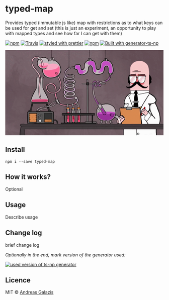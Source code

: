# typed-map
Provides typed (immutable js like) map with restrictions as to what  keys can be used for  get and set (this is just an experiment, an opportunity to play with mapped types and see how far I can get with them)

[![npm](https://img.shields.io/npm/v/typed-map.svg)](https://www.npmjs.com/package/typed-map)
[![Travis](https://img.shields.io/travis/agalazis/typed-map.svg)](https://travis-ci.org/agalazis/typed-map)
[![styled with prettier](https://img.shields.io/badge/code_style-prettier-ff69b4.svg)](https://github.com/prettier/prettier)
[![npm](https://img.shields.io/npm/dt/typed-map.svg)]()
[![Built with generator-ts-np](https://img.shields.io/badge/scaffolding-ts_np-2699ad.svg)](https://github.com/vajahath/generator-ts-np)

![](media/experiment.gif)

## Install
```
npm i --save typed-map
```

## How it works?
Optional

## Usage
Describe usage

## Change log
brief change log


*Optionally in the end, mark version of the generator used:*

[![used version of ts-np generator](https://img.shields.io/badge/ts--np-v1.0.2-a5a5a5.svg?style=flat-square)](https://github.com/vajahath/generator-ts-np)

## Licence
MIT &copy; [Andreas Galazis](https://twitter.com/agalazis)
